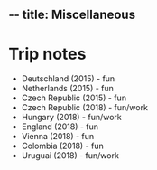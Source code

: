 --
title: Miscellaneous
---

# Trip notes

- Deutschland (2015) - fun
- Netherlands (2015) - fun
- Czech Republic (2015) - fun
- Czech Republic (2018) - fun/work
- Hungary (2018) - fun/work
- England (2018) - fun
- Vienna (2018) - fun
- Colombia (2018) - fun
- Uruguai (2018) - fun/work
